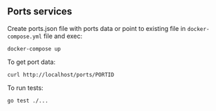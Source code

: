 ## Ports services

Create ports.json file with ports data or point to existing file in `docker-compose.yml` file and exec:
```
docker-compose up
```

To get port data:
```
curl http://localhost/ports/PORTID
```

To run tests:
```
go test ./...
```